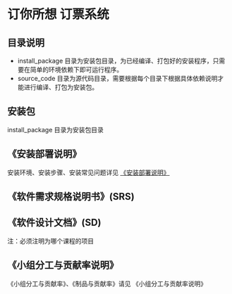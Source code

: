 # 订你所想 订票系统

## 目录说明

- install_package 目录为安装包目录，为已经编译、打包好的安装程序，只需要在简单的环境依赖下即可运行程序。
- source_code 目录为源代码目录，需要根据每个目录下根据具体依赖说明才能进行编译、打包为安装包。

## 安装包

install_package 目录为安装包目录

## 《安装部署说明》

安装环境、安装步骤、安装常见问题详见 [《安装部署说明》](/installation_package/README.md)

## 《软件需求规格说明书》(SRS)



## 《软件设计文档》(SD)

注：必须注明为哪个课程的项目

## 《小组分工与贡献率说明》

《小组分工与贡献率》、《制品与贡献率》请见 《小组分工与贡献率说明》
